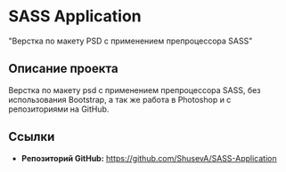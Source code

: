 # SASS Application

"Верстка по макету PSD с применением препроцессора SASS"

## Описание проекта
Верстка по макету psd с применением препроцессора SASS, без использования Bootstrap, а так же работа в Photoshop и с репозиториями на GitHub.

## Ссылки
* __Репозиторий GitHub:__ https://github.com/ShusevA/SASS-Application
